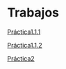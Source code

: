 # Trabajos

[Práctica1.1.1](https://jesusjimenezsantana.github.io/hardening/Práctica1.1.1/index.html)

[Práctica1.1.2](https://jesusjimenezsantana.github.io/hardening/Práctica1.1.2/index.html)

[Práctica2](https://jesusjimenezsantana.github.io/hardening/Práctica2/index.html)